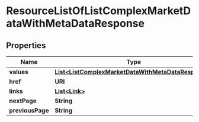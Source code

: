 

# ResourceListOfListComplexMarketDataWithMetaDataResponse


## Properties

| Name | Type | Description | Notes |
|------------ | ------------- | ------------- | -------------|
|**values** | [**List&lt;ListComplexMarketDataWithMetaDataResponse&gt;**](ListComplexMarketDataWithMetaDataResponse.md) |  |  |
|**href** | **URI** |  |  [optional] |
|**links** | [**List&lt;Link&gt;**](Link.md) |  |  [optional] |
|**nextPage** | **String** |  |  [optional] |
|**previousPage** | **String** |  |  [optional] |



